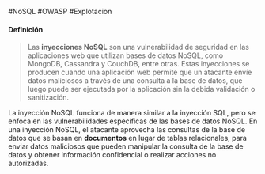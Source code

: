 #NoSQL #OWASP #Explotacion 

#### Definición
>Las **inyecciones NoSQL** son una vulnerabilidad de seguridad en las aplicaciones web que utilizan bases de datos NoSQL, como MongoDB, Cassandra y CouchDB, entre otras. Estas inyecciones se producen cuando una aplicación web permite que un atacante envíe datos maliciosos a través de una consulta a la base de datos, que luego puede ser ejecutada por la aplicación sin la debida validación o sanitización.
>
  La inyección NoSQL funciona de manera similar a la inyección SQL, pero se enfoca en las vulnerabilidades específicas de las bases de datos NoSQL. En una inyección NoSQL, el atacante aprovecha las consultas de la base de datos que se basan en **documentos** en lugar de tablas relacionales, para enviar datos maliciosos que pueden manipular la consulta de la base de datos y obtener información confidencial o realizar acciones no autorizadas.

